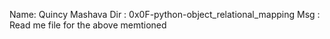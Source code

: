 Name: Quincy Mashava
Dir : 0x0F-python-object_relational_mapping
Msg : Read me file for the above memtioned